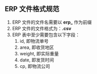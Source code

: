 ## ERP 文件格式规范

1. ERP 文件的文件名需要以 **erp\_** 作为前缀
2. ERP 文件的文件格式为：**.csv**
3. ERP 表中至少需要包含以下字段：
   1. id, 即物流单号
   2. area, 即收货地区
   3. weight, 即实际重量
   4. date, 即发货时间
   5. cp, 即物流公司
